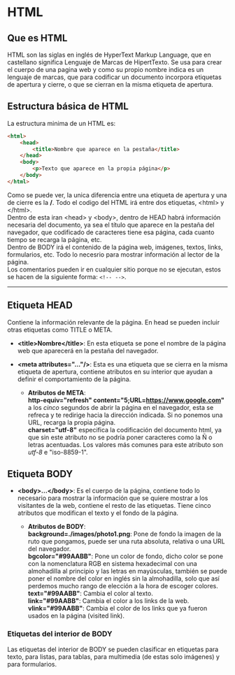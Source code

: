 # HTML

## Que es HTML
HTML son las siglas en inglés de HyperText Markup Language, que en castellano significa Lenguaje de Marcas de HipertTexto. Se usa para crear el cuerpo de una pagina web y como su propio nombre indica es un lenguaje de marcas, que para codificar un documento incorpora etiquetas de apertura y cierre, o que se cierran en la misma etiqueta de apertura.  

## Estructura básica de HTML
La estructura minima de un HTML es:

```html
<html>
	<head>
		<title>Nombre que aparece en la pestaña</title>
	</head>
	<body>
		<p>Texto que aparece en la propia página</p>
	</body>
</html>
```

Como se puede ver, la unica diferencia entre una etiqueta de apertura y una de cierre es la **/**. Todo el codigo del HTML irá entre dos etiquetas, \<html> y \</html>.  
Dentro de esta iran \<head> y \<body>, dentro de HEAD habrá información necesaria del documento, ya sea el título que aparece en la pestaña del navegador, que codificado de caracteres tiene esa página, cada cuanto tiempo se recarga la página, etc.  
Dentro de BODY irá el contenido de la página web, imágenes, textos, links, formularios, etc. Todo lo necesrio para mostrar información al lector de la página.  
Los comentarios pueden ir en cualquier sitio porque no se ejecutan, estos se hacen de la siguiente forma: ```<!-- -->```.

-----

## Etiqueta HEAD
Contiene la información relevante de la página. En head se pueden incluir otras etiquetas como TITLE o META.  

- **\<title>Nombre\</title>**: En esta etiqueta se pone el nombre de la página web que aparecerá en la pestaña del navegador.  

- **\<meta attributes="..."/>**: Esta es una etiqueta que se cierra en la misma etiqueta de apertura, contiene atributos en su interior que ayudan a definir el comportamiento de la página.  

	- **Atributos de META**:  
	**http-equiv="refresh" content="5;URL=https://www.google.com"** a los *cinco* segundos de abrir la página en el navegador, esta se refreca y te redirige hacia la dirección indicada. Si no ponemos una URL, recarga la propia página.  
	**charset="utf-8"** especifica la codificación del documento html, ya que sin este atributo no se podría poner caracteres como la Ñ o letras acentuadas. Los valores más comunes para este atributo son *utf-8* e "iso-8859-1".  
	
## Etiqueta BODY  

- **\<body>...\</body>**: Es el cuerpo de la página, contiene todo lo necesario para mostrar la información que se quiere mostrar a los visitantes de la web, contiene el resto de las etiquetas. Tiene cinco atributos que modifican el texto y el fondo de la página.  

	- **Atributos de BODY**:  
	**background=./images/photo1.png**: Pone de fondo la imagen de la ruto que pongamos, puede ser una ruta absoluta, relativa o una URL del navegador.  
	**bgcolor="#99AABB"**: Pone un color de fondo, dicho color se pone con la nomenclatura RGB en sistema hexadecimal con una almohadilla al principio y las letras en mayúsculas, también se puede poner el nombre del color en inglés sin la almohadilla, solo que así perdemos mucho rango de elección a la hora de escoger colores.  
	**text="#99AABB"**: Cambia el color al texto.  
	**link="#99AABB"**: Cambia el color a los links de la web.  
	**vlink="#99AABB"**: Cambia el color de los links que ya fueron usados en la página (visited link).  
	
### Etiquetas del interior de BODY
Las etiquetas del interior de BODY se pueden clasificar en etiquetas para texto, para listas, para tablas, para multimedia (de estas solo imágenes) y para formularios.
